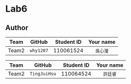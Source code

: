 # Lab6


## Author
Team | GitHub | Student ID | Your name
  :---: | :---: | :---: | :---: 
Team2 | `why1207` | 110061524 | `吳心瀅`

Team | GitHub | Student ID | Your name
  :---: | :---: | :---: | :---: 
Team2 | `TingJuiHsu` | 110064524 | `許廷睿`

